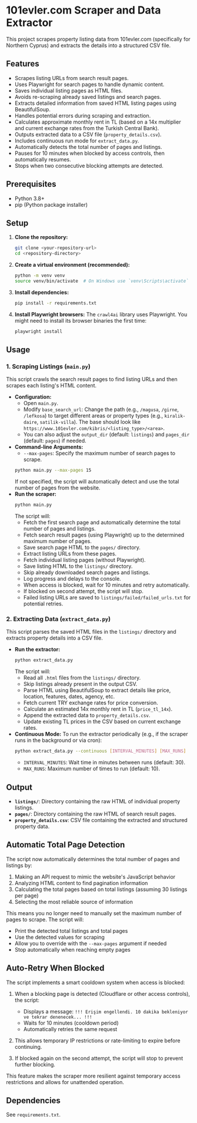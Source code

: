 # 101evler.com Scraper and Data Extractor

This project scrapes property listing data from 101evler.com (specifically for Northern Cyprus) and extracts the details into a structured CSV file.

## Features

*   Scrapes listing URLs from search result pages.
*   Uses Playwright for search pages to handle dynamic content.
*   Saves individual listing pages as HTML files.
*   Avoids re-scraping already saved listings and search pages.
*   Extracts detailed information from saved HTML listing pages using BeautifulSoup.
*   Handles potential errors during scraping and extraction.
*   Calculates approximate monthly rent in TL (based on a 14x multiplier and current exchange rates from the Turkish Central Bank).
*   Outputs extracted data to a CSV file (`property_details.csv`).
*   Includes continuous run mode for `extract_data.py`.
*   Automatically detects the total number of pages and listings.
*   Pauses for 10 minutes when blocked by access controls, then automatically resumes.
*   Stops when two consecutive blocking attempts are detected.

## Prerequisites

*   Python 3.8+
*   pip (Python package installer)

## Setup

1.  **Clone the repository:**
    ```bash
    git clone <your-repository-url>
    cd <repository-directory>
    ```

2.  **Create a virtual environment (recommended):**
    ```bash
    python -m venv venv
    source venv/bin/activate  # On Windows use `venv\Scripts\activate`
    ```

3.  **Install dependencies:**
    ```bash
    pip install -r requirements.txt
    ```

4.  **Install Playwright browsers:**
    The `crawl4ai` library uses Playwright. You might need to install its browser binaries the first time:
    ```bash
    playwright install
    ```

## Usage

### 1. Scraping Listings (`main.py`)

This script crawls the search result pages to find listing URLs and then scrapes each listing's HTML content.

*   **Configuration:**
    *   Open `main.py`.
    *   Modify `base_search_url`: Change the path (e.g., `/magusa`, `/girne`, `/lefkosa`) to target different areas or property types (e.g., `kiralik-daire`, `satilik-villa`). The base should look like `https://www.101evler.com/kibris/<listing_type>/<area>`.
    *   You can also adjust the `output_dir` (default: `listings`) and `pages_dir` (default: `pages`) if needed.
*   **Command-line Arguments:**
    *   `--max-pages`: Specify the maximum number of search pages to scrape.
      ```bash
      python main.py --max-pages 15
      ```
      If not specified, the script will automatically detect and use the total number of pages from the website.
*   **Run the scraper:**
    ```bash
    python main.py
    ```
    The script will:
    *   Fetch the first search page and automatically determine the total number of pages and listings.
    *   Fetch search result pages (using Playwright) up to the determined maximum number of pages.
    *   Save search page HTML to the `pages/` directory.
    *   Extract listing URLs from these pages.
    *   Fetch individual listing pages (without Playwright).
    *   Save listing HTML to the `listings/` directory.
    *   Skip already downloaded search pages and listings.
    *   Log progress and delays to the console.
    *   When access is blocked, wait for 10 minutes and retry automatically.
    *   If blocked on second attempt, the script will stop.
    *   Failed listing URLs are saved to `listings/failed/failed_urls.txt` for potential retries.

### 2. Extracting Data (`extract_data.py`)

This script parses the saved HTML files in the `listings/` directory and extracts property details into a CSV file.

*   **Run the extractor:**
    ```bash
    python extract_data.py
    ```
    The script will:
    *   Read all `.html` files from the `listings/` directory.
    *   Skip listings already present in the output CSV.
    *   Parse HTML using BeautifulSoup to extract details like price, location, features, dates, agency, etc.
    *   Fetch current TRY exchange rates for price conversion.
    *   Calculate an estimated 14x monthly rent in TL (`price_tl_14x`).
    *   Append the extracted data to `property_details.csv`.
    *   Update existing TL prices in the CSV based on current exchange rates.
*   **Continuous Mode:**
    To run the extractor periodically (e.g., if the scraper runs in the background or via cron):
    ```bash
    python extract_data.py --continuous [INTERVAL_MINUTES] [MAX_RUNS]
    ```
    *   `INTERVAL_MINUTES`: Wait time in minutes between runs (default: 30).
    *   `MAX_RUNS`: Maximum number of times to run (default: 10).

## Output

*   **`listings/`**: Directory containing the raw HTML of individual property listings.
*   **`pages/`**: Directory containing the raw HTML of search result pages.
*   **`property_details.csv`**: CSV file containing the extracted and structured property data.

## Automatic Total Page Detection

The script now automatically determines the total number of pages and listings by:

1. Making an API request to mimic the website's JavaScript behavior
2. Analyzing HTML content to find pagination information
3. Calculating the total pages based on total listings (assuming 30 listings per page)
4. Selecting the most reliable source of information

This means you no longer need to manually set the maximum number of pages to scrape. The script will:
- Print the detected total listings and total pages
- Use the detected values for scraping
- Allow you to override with the `--max-pages` argument if needed
- Stop automatically when reaching empty pages

## Auto-Retry When Blocked

The script implements a smart cooldown system when access is blocked:

1. When a blocking page is detected (Cloudflare or other access controls), the script:
   - Displays a message: `!!! Erişim engellendi. 10 dakika bekleniyor ve tekrar denenecek... !!!`
   - Waits for 10 minutes (cooldown period)
   - Automatically retries the same request

2. This allows temporary IP restrictions or rate-limiting to expire before continuing.

3. If blocked again on the second attempt, the script will stop to prevent further blocking.

This feature makes the scraper more resilient against temporary access restrictions and allows for unattended operation.

## Dependencies

See `requirements.txt`. 
